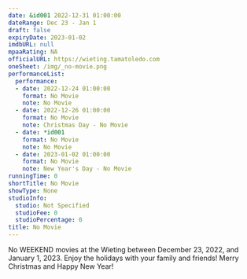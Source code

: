 ```yaml
---
date: &id001 2022-12-31 01:00:00
dateRange: Dec 23 - Jan 1
draft: false
expiryDate: 2023-01-02
imdbURL: null
mpaaRating: NA
officialURL: https://wieting.tamatoledo.com
oneSheet: /img/_no-movie.png
performanceList:
  performance:
  - date: 2022-12-24 01:00:00
    format: No Movie
    note: No Movie
  - date: 2022-12-26 01:00:00
    format: No Movie
    note: Christmas Day - No Movie
  - date: *id001
    format: No Movie
    note: No Movie
  - date: 2023-01-02 01:00:00
    format: No Movie
    note: New Year's Day - No Movie
runningTime: 0
shortTitle: No Movie
showType: None
studioInfo:
  studio: Not Specified
  studioFee: 0
  studioPercentage: 0
title: No Movie
---
```


No WEEKEND movies at the Wieting between December 23, 2022, and January 1, 2023.  Enjoy the holidays with your family and friends!  Merry Christmas and Happy New Year!